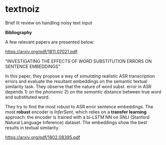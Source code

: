 # textnoiz
Brief lit review on handling noisy text input


**Bibliography**

A few relevant papers are presented below:

https://arxiv.org/pdf/1811.07021.pdf:

"INVESTIGATING THE EFFECTS OF WORD SUBSTITUTION ERRORS ON SENTENCE EMBEDDINGS" 

In this paper, they propose a way of *simulating* realistic ASR transcription errors and evaluate the resultant embeddings on the semantic textual similarity task. 
They observe that the nature of word subst. error in ASR depends 1) on the *phonemic*  2) on the *semantic* distance between true word and substituted word.
    
They try to find the most robust to ASR error sentence embeddings. The most **robust** encoder is *InferSent*, which relies on a **transfer learning** approach: the encoder is trained with a bi-LSTM NN on SNLI (Stanford Natural Language Inference) dataset. The embeddings show the best results in textual similarity.

https://arxiv.org/pdf/1802.08395.pdf
